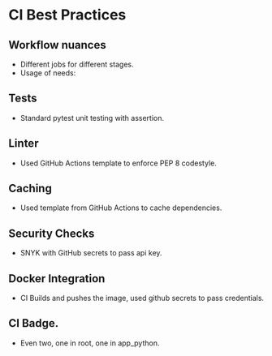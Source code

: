 # CI Best Practices

## Workflow nuances
- Different jobs for different stages.
- Usage of needs:

## Tests
- Standard pytest unit testing with assertion.

## Linter
- Used GitHub Actions template to enforce PEP 8 codestyle.

## Caching
- Used template from GitHub Actions to cache dependencies.

## Security Checks
- SNYK with GitHub secrets to pass api key.

## Docker Integration
- CI Builds and pushes the image, used github secrets to pass credentials.

## CI Badge.
- Even two, one in root, one in app_python.